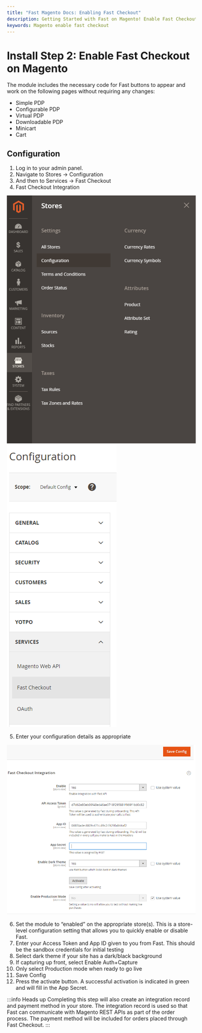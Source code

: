 ```yaml
---
title: "Fast Magento Docs: Enabling Fast Checkout"
description: Getting Started with Fast on Magento! Enable Fast Checkout.
keywords: Magento enable fast checkout
---
```


# Install Step 2: Enable Fast Checkout on Magento

The module includes the necessary code for Fast buttons to appear and work on the following pages without requiring any changes:

- Simple PDP
- Configurable PDP
- Virtual PDP
- Downloadable PDP
- Minicart
- Cart

## Configuration

1. Log in to your admin panel.
2. Navigate to Stores → Configuration
3. And then to Services → Fast Checkout
4. Fast Checkout Integration

<img alt="configuration link in the admin panel"  src="./images/image3.png"/>
<img alt="services links" src="./images/image5.png"/>

5. Enter your configuration details as appropriate

<img alt="configuration form" src="./images/image4.png"/>

6. Set the module to “enabled” on the appropriate store(s). This is a store-level configuration setting that allows you to quickly enable or disable Fast.
7. Enter your Access Token and App ID given to you from Fast. This should be the sandbox credentials for initial testing
8. Select dark theme if your site has a dark/black background
9. If capturing up front, select Enable Auth+Capture
10. Only select Production mode when ready to go live
11. Save Config
12. Press the activate button. A successful activation is indicated in green and will fill in the App Secret.

:::info Heads up
Completing this step will also create an integration record and payment method in your store. The integration record is used so that Fast can communicate with Magento REST APIs as part of the order process. The payment method will be included for orders placed through Fast Checkout.
:::
